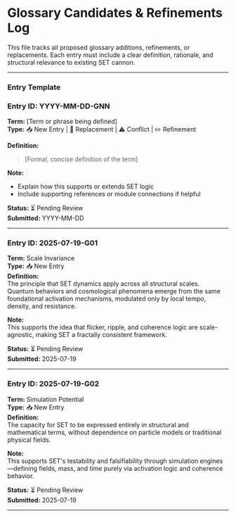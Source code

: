 # Glossary Candidates & Refinements Log    
This file tracks all proposed glossary additions, refinements, or replacements. Each entry must include a clear definition, rationale, and structural relevance to existing SET cannon.

---

### Entry Template

### Entry ID: YYYY-MM-DD-GNN  
**Term:** [Term or phrase being defined]  
**Type:** 📥 New Entry | 🔁 Replacement | ⚠️ Conflict | ✏️ Refinement

**Definition:**  
> [Formal, concise definition of the term]

**Note:**  
- Explain how this supports or extends SET logic  
- Include supporting references or module connections if helpful

**Status:** ⏳ Pending Review  
**Submitted:** YYYY-MM-DD

---

### Entry ID: 2025-07-19-G01  
**Term:** Scale Invariance  
**Type:** 📥 New Entry  
**Definition:**  
The principle that SET dynamics apply across all structural scales.  
Quantum behaviors and cosmological phenomena emerge from the same foundational activation mechanisms, modulated only by local tempo, density, and resistance.

**Note:**  
This supports the idea that flicker, ripple, and coherence logic are scale-agnostic, making SET a fractally consistent framework.

**Status:** ⏳ Pending Review  
**Submitted:** 2025-07-19

---

### Entry ID: 2025-07-19-G02  
**Term:** Simulation Potential  
**Type:** 📥 New Entry  
**Definition:**  
The capacity for SET to be expressed entirely in structural and mathematical terms, without dependence on particle models or traditional physical fields.

**Note:**  
This supports SET's testability and falsifiability through simulation engines—defining fields, mass, and time purely via activation logic and coherence behavior.

**Status:** ⏳ Pending Review  
**Submitted:** 2025-07-19

---
